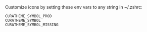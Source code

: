 Customize icons by setting these env vars to any string in ~/.zshrc:

```
CURATHEME_SYMBOL_PROD
CURATHEME_SYMBOL
CURATHEME_SYMBOL_MISSING
```
